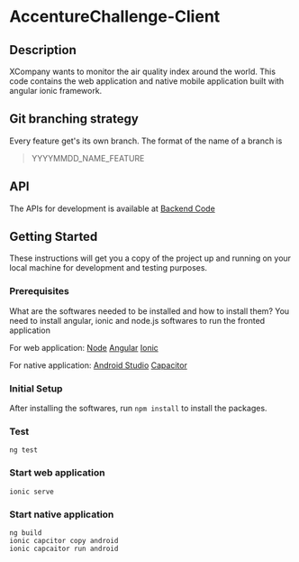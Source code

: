# AccentureChallenge-Client

## Description

XCompany wants to monitor the air quality index around the world. This code contains the web application and native mobile application built with angular ionic framework.

## Git branching strategy

Every feature get's its own branch. The format of the name of a branch is
> YYYYMMDD_NAME_FEATURE

## API

The APIs for development is available at [Backend Code](https://github.com/vinay-krishna9/AccentureChallenge-Server)

## Getting Started

These instructions will get you a copy of the project up and running on your local machine for development and testing purposes.

### Prerequisites

What are the softwares needed to be installed and how to install them?
You need to install angular, ionic and node.js softwares to run the fronted application

For web application:
[Node](https://nodejs.org/en/download/)
[Angular](https://angular.io/cli)
[Ionic](https://ionicframework.com/docs/intro/cli)

For native application:
[Android Studio](https://developer.android.com/studio)
[Capacitor](https://ionicframework.com/docs/developing/android)

### Initial Setup

After installing the softwares, run `npm install` to install the packages.

### Test

`ng test`

### Start web application

`ionic serve`

### Start native application

```
ng build
ionic capcitor copy android
ionic capcaitor run android
```

